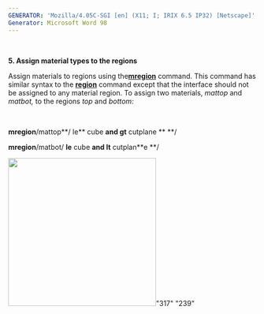 ```yaml
---
GENERATOR: 'Mozilla/4.05C-SGI [en] (X11; I; IRIX 6.5 IP32) [Netscape]'
Generator: Microsoft Word 98
---
```


 

 **5. Assign material types to the regions**

Assign materials to regions using the[**mregion**](MREGION.md)
command. This command has similar syntax to the
**[region](REGION.md)** command except that the interface should not
be assigned to any material region. To assign two materials, *mattop*
and *matbot,* to the regions *top* and *bottom:*

 

**mregion**/mattop**/ le** cube **and gt** cutplane ** **/

**mregion**/matbot/ **le** cube **and lt** cutplan**e **/

<img height="300" width="300" src="Image225.gif">"317" "239"
